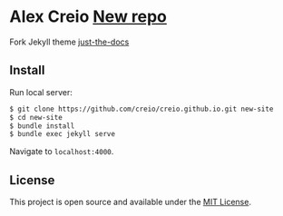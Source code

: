 # Alex Creio [New repo](https://git.sr.ht/~cvc/cvc-site)

Fork Jekyll theme <a href="https://pmarsceill.github.io/just-the-docs" target="_blank" rel="noopener">just-the-docs</a>

## Install

Run local server:

```bash
$ git clone https://github.com/creio/creio.github.io.git new-site
$ cd new-site
$ bundle install
$ bundle exec jekyll serve
```

Navigate to `localhost:4000`.

## License

This project is open source and available under the [MIT License](LICENSE).
